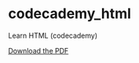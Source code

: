 # codecademy_html
Learn HTML (codecademy)

[Download the PDF](https://github.com/cecoeco/codecademy_html/blob/b23db11ce88b8d1c6acd6006c420a353f22fecc4/codecademy_learnHTML.pdf)
